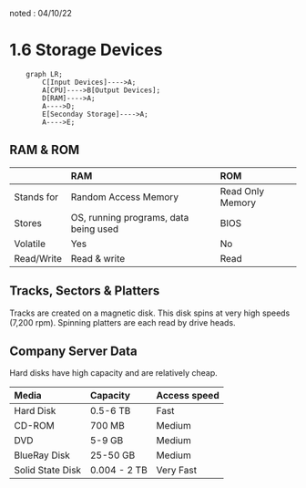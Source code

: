 noted : 04/10/22

# 1.6 Storage Devices

```mermaid
    graph LR;
        C[Input Devices]---->A;
        A[CPU]---->B[Output Devices];
        D[RAM]---->A;
        A---->D;
        E[Seconday Storage]---->A;
        A---->E;
```


## RAM & ROM

|               | RAM                                   | ROM              |
| :------------ | :------------------------------------ | :--------------- |
|Stands for| Random Access Memory                 | Read Only Memory |
| Stores | OS, running programs, data being used | BIOS             |
| Volatile     | Yes                                   | No               |
| Read/Write    | Read & write                          | Read             |

## Tracks, Sectors & Platters

Tracks are created on a magnetic disk. This disk spins at very high speeds (7,200 rpm).
Spinning platters are each read by drive heads.

## Company Server Data

Hard disks have high capacity and are relatively cheap.

| Media            | Capacity     | Access speed |
| :--------------- | :----------- | :----------- |
| Hard Disk        | 0.5-6 TB     | Fast         |
| CD-ROM           | 700 MB       | Medium       |
| DVD              | 5-9 GB       | Medium       |
| BlueRay Disk     | 25-50 GB     | Medium       |
| Solid State Disk | 0.004 - 2 TB | Very Fast    |
